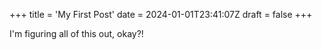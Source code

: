 +++
title = 'My First Post'
date = 2024-01-01T23:41:07Z
draft = false
+++

I'm figuring all of this out, okay?!
